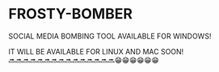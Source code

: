 # FROSTY-BOMBER
SOCIAL MEDIA BOMBING TOOL AVAILABLE FOR WINDOWS! 

IT WILL BE AVAILABLE FOR LINUX AND MAC SOON!
🔜🔜🔜🔜🔜🔜🔜🔜🔜🔜🔜🔜🔜🔜🔜😁😁😁😁😁😁
